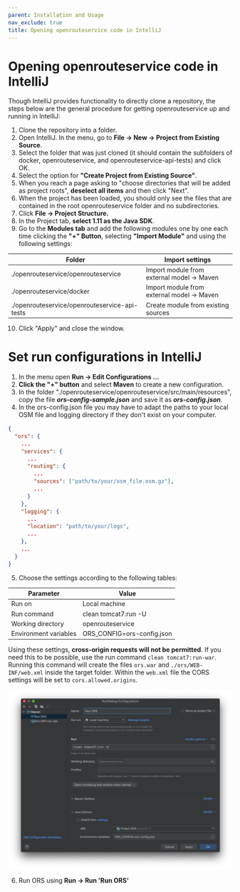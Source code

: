 ```yaml
---
parent: Installation and Usage
nav_exclude: true
title: Opening openrouteservice code in IntelliJ
---
```


# Opening openrouteservice code in IntelliJ

Though IntelliJ provides functionality to directly clone a repository, the steps below are the general procedure for getting openrouteservice up and running in IntelliJ:
1. Clone the repository into a folder.
2. Open IntelliJ. In the menu, go to **File -> New -> Project from Existing Source**.
3. Select the folder that was just cloned (it should contain the subfolders of docker, openrouteservice, and openrouteservice-api-tests) and click OK.
4. Select the option for **"Create Project from Existing Source"**.
5. When you reach a page asking to "choose directories that will be added as project roots", **deselect all items** and then click "Next".
6. When the project has been loaded, you should only see the files that are contained in the root openrouteservice folder and no subdirectories.
7. Click **File -> Project Structure.**
8. In the Project tab, **select 1.11 as the Java SDK**.
9. Go to the **Modules tab** and add the following modules one by one each time clicking the **"+" Button**, selecting **"Import Module"** and using the following settings:

|Folder| Import settings |
|------|---------|
|./openrouteservice/openrouteservice| Import module from external model ->  Maven|
|./openrouteservice/docker| Import module from external model -> Maven |
|./openrouteservice/openrouteservice-api-tests| Create module from existing sources|

10. Click "Apply" and close the window.

# Set run configurations in IntelliJ

1. In the menu open **Run -> Edit Configurations ...**
2. **Click the "+" button** and select **Maven** to create a new configuration.
3. In the folder
"./openrouteservice/openrouteservice/src/main/resources", copy the file _**ors-config-sample.json**_ and save it as _**ors-config.json**_.
4. In the ors-config.json file you may have to adapt the paths to your local OSM file and logging directory if they don't exist on your computer.

  ``` json
  {
    "ors": {
      ...
      "services": {
        ...
        "routing": {
          ...
          "sources": ["path/to/your/osm_file.osm.gz"],
          ...
        }
      },
      "logging": {
        ...
        "location": "path/to/your/logs",
        ...
      },
      ...
    }
  }
  ```

5. Choose the settings according to the following tables:

  | Parameter              | Value                            |
  |------------------------|----------------------------------|
  | Run on                 | Local machine                    |
  | Run command            | clean tomcat7:run -U             |
  | Working directory      | openrouteservice                 |
  | Environment variables  | ORS_CONFIG=ors-config.json       |

  Using these settings, **cross-origin requests will not be permitted**. If you need this to be possible, use the run command `clean tomcat7:run-war`. Running this command will create the files `ors.war` and `./ors/WEB-INF/web.xml` inside the target folder. Within the `web.xml` file the CORS settings will be set to `cors.allowed.origins`.

  <img src="../assets/images/ors_configuration_intellij.png">

6. Run ORS using **Run -> Run 'Run ORS'**
